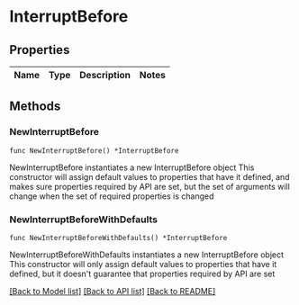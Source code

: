 # InterruptBefore

## Properties

Name | Type | Description | Notes
------------ | ------------- | ------------- | -------------

## Methods

### NewInterruptBefore

`func NewInterruptBefore() *InterruptBefore`

NewInterruptBefore instantiates a new InterruptBefore object
This constructor will assign default values to properties that have it defined,
and makes sure properties required by API are set, but the set of arguments
will change when the set of required properties is changed

### NewInterruptBeforeWithDefaults

`func NewInterruptBeforeWithDefaults() *InterruptBefore`

NewInterruptBeforeWithDefaults instantiates a new InterruptBefore object
This constructor will only assign default values to properties that have it defined,
but it doesn't guarantee that properties required by API are set


[[Back to Model list]](../README.md#documentation-for-models) [[Back to API list]](../README.md#documentation-for-api-endpoints) [[Back to README]](../README.md)


